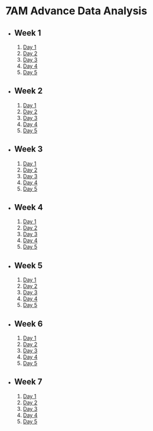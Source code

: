 # 7AM Advance Data Analysis

- ## Week 1

   1. [Day 1](https://www.facebook.com/iCodeguru/videos/456473543445962)
   2. [Day 2](https://www.facebook.com/iCodeguru/videos/1835068673665369)
   3. [Day 3](https://www.facebook.com/iCodeguru/videos/458783026722404/)
   4. [Day 4](https://www.facebook.com/iCodeguru/videos/3758930957768045)
   5. [Day 5](https://www.facebook.com/iCodeguru/videos/841553991146917)

- ## Week 2

   1. [Day 1](https://www.facebook.com/iCodeguru/videos/1853295728467291)
   2. [Day 2](https://www.facebook.com/iCodeguru/videos/983693103476932)
   3. [Day 3](https://www.facebook.com/iCodeguru/videos/2855836614554364)
   4. [Day 4](https://www.facebook.com/iCodeguru/videos/350844517621083)
   5. [Day 5](https://www.facebook.com/iCodeguru/videos/1139485383955052)

- ## Week 3

   1. [Day 1](https://www.facebook.com/iCodeguru/videos/748884260471496)
   2. [Day 2](https://www.facebook.com/iCodeguru/videos/812982130369277)
   3. [Day 3](https://www.facebook.com/iCodeguru/videos/1006896360801138)
   4. [Day 4](https://www.facebook.com/iCodeguru/videos/1294379251521141)
   5. [Day 5](https://www.facebook.com/iCodeguru/videos/774103318141359)

- ## Week 4

   1. [Day 1](https://www.facebook.com/iCodeguru/videos/457321313597546)
   2. [Day 2](https://www.facebook.com/iCodeguru/videos/760788959590423)
   3. [Day 3](https://www.facebook.com/iCodeguru/videos/458546126661357)
   4. [Day 4](https://www.facebook.com/iCodeguru/videos/911072354158005)
   5. [Day 5](https://www.facebook.com/iCodeguru/videos/1519561045636755)

- ## Week 5

   1. [Day 1](https://www.facebook.com/iCodeguru/videos/1697472877456048)
   2. [Day 2](https://www.facebook.com/iCodeguru/videos/319162861246546)
   3. [Day 3](https://www.facebook.com/iCodeguru/videos/1636640587099152)
   4. [Day 4](https://web.facebook.com/iCodeguru/videos/1412134889502273)
   5. [Day 5](https://web.facebook.com/iCodeguru/videos/699137225636718)

- ## Week 6

   1. [Day 1](https://web.facebook.com/iCodeguru/videos/3752186518435328)
   2. [Day 2](https://web.facebook.com/iCodeguru/videos/1366922434004004)
   3. [Day 3](https://web.facebook.com/iCodeguru/videos/1543806066479602)
   4. [Day 4](https://web.facebook.com/iCodeguru/videos/1950242862093487)
   5. [Day 5](https://web.facebook.com/iCodeguru/videos/473371525098203)

- ## Week 7

   1. [Day 1](https://web.facebook.com/iCodeguru/videos/1139618557272730)
   2. [Day 2](https://www.facebook.com/iCodeguru/videos/3795063437440619)
   3. [Day 3](https://www.facebook.com/iCodeguru/videos/1876547029531880)
   4. [Day 4](https://www.facebook.com/iCodeguru/videos/2247827992246801)
   5. [Day 5](https://www.facebook.com/iCodeguru/videos/1181942342931825)

<!-- - ## Week

   1. [Day 1]()
   2. [Day 2]()
   3. [Day 3]()
   4. [Day 4]()
   5. [Day 5]() -->